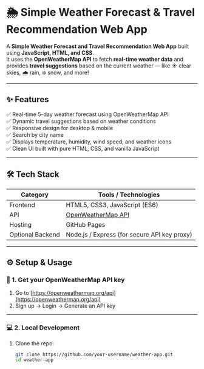 # 🌦️ Simple Weather Forecast & Travel Recommendation Web App

A **Simple Weather Forecast and Travel Recommendation Web App** built using **JavaScript, HTML, and CSS**.  
It uses the **OpenWeatherMap API** to fetch **real-time weather data** and provides **travel suggestions** based on the current weather — like ☀ clear skies, 🌧 rain, ❄ snow, and more!

---

## ✨ Features

✅ Real-time 5-day weather forecast using OpenWeatherMap API  
✅ Dynamic travel suggestions based on weather conditions  
✅ Responsive design for desktop & mobile  
✅ Search by city name  
✅ Displays temperature, humidity, wind speed, and weather icons  
✅ Clean UI built with pure HTML, CSS, and vanilla JavaScript  

---

## 🛠️ Tech Stack

| Category | Tools / Technologies |
|-----------|----------------------|
| Frontend | HTML5, CSS3, JavaScript (ES6) |
| API | [OpenWeatherMap API](https://openweathermap.org/api) |
| Hosting | GitHub Pages |
| Optional Backend | Node.js / Express (for secure API key proxy) |

---

## ⚙️ Setup & Usage

### 🧩 1. Get your OpenWeatherMap API key
1. Go to [https://openweathermap.org/api](https://openweathermap.org/api)
2. Sign up → Login → Generate an API key

---

### 💻 2. Local Development

1. Clone the repo:
   ```bash
   git clone https://github.com/your-username/weather-app.git
   cd weather-app



